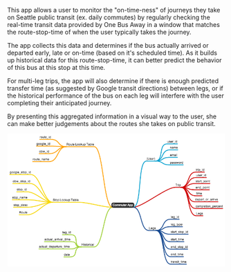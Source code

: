 This app allows a user to monitor the "on-time-ness" of journeys they take on Seattle public transit (ex. daily commutes) by regularly checking the real-time transit data provided by One Bus Away in a window that matches the route-stop-time of when the user typically takes the journey.

The app collects this data and determines if the bus actually arrived or departed early, late or on-time (based on it's scheduled time). As it builds up historical data for this route-stop-time, it can better predict the behavior of this bus at this stop at this time.

For multi-leg trips, the app will also determine if there is enough predicted transfer time (as suggested by Google transit directions) between legs, or if the historical performance of the bus on each leg will interfere with the user completing their anticipated journey.

By presenting this aggregated information in a visual way to the user, she can make better judgements about the routes she takes on public transit.

![Bus Trip Planner Mindmap](/mindmap.png " Bus Trip Planner Mindmap")
